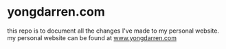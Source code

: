 # yongdarren.com

this repo is to document all the changes I've made to my personal website.
my personal website can be found at www.yongdarren.com
